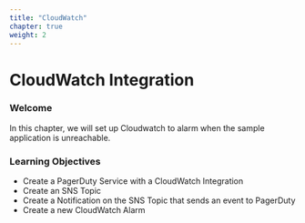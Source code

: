 ```yaml
---
title: "CloudWatch"
chapter: true
weight: 2
---
```


# CloudWatch Integration

### Welcome

In this chapter, we will set up Cloudwatch to alarm when the sample application is unreachable.

### Learning Objectives
- Create a PagerDuty Service with a CloudWatch Integration 
- Create an SNS Topic
- Create a Notification on the SNS Topic that sends an event to PagerDuty
- Create a new CloudWatch Alarm
